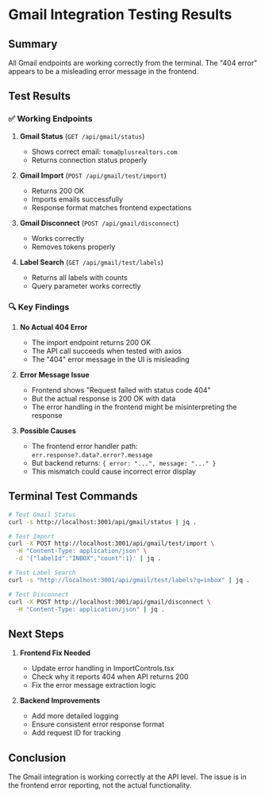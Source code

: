 # Gmail Integration Testing Results

## Summary
All Gmail endpoints are working correctly from the terminal. The "404 error" appears to be a misleading error message in the frontend.

## Test Results

### ✅ Working Endpoints

1. **Gmail Status** (`GET /api/gmail/status`)
   - Shows correct email: `toma@plusrealtors.com`
   - Returns connection status properly
   
2. **Gmail Import** (`POST /api/gmail/test/import`)
   - Returns 200 OK
   - Imports emails successfully
   - Response format matches frontend expectations
   
3. **Gmail Disconnect** (`POST /api/gmail/disconnect`)
   - Works correctly
   - Removes tokens properly

4. **Label Search** (`GET /api/gmail/test/labels`)
   - Returns all labels with counts
   - Query parameter works correctly

### 🔍 Key Findings

1. **No Actual 404 Error**
   - The import endpoint returns 200 OK
   - The API call succeeds when tested with axios
   - The "404" error message in the UI is misleading

2. **Error Message Issue**
   - Frontend shows "Request failed with status code 404"
   - But the actual response is 200 OK with data
   - The error handling in the frontend might be misinterpreting the response

3. **Possible Causes**
   - The frontend error handler path: `err.response?.data?.error?.message`
   - But backend returns: `{ error: "...", message: "..." }` 
   - This mismatch could cause incorrect error display

## Terminal Test Commands

```bash
# Test Gmail Status
curl -s http://localhost:3001/api/gmail/status | jq .

# Test Import
curl -X POST http://localhost:3001/api/gmail/test/import \
  -H "Content-Type: application/json" \
  -d '{"labelId":"INBOX","count":1}' | jq .

# Test Label Search
curl -s "http://localhost:3001/api/gmail/test/labels?q=inbox" | jq .

# Test Disconnect
curl -X POST http://localhost:3001/api/gmail/disconnect \
  -H "Content-Type: application/json" | jq .
```

## Next Steps

1. **Frontend Fix Needed**
   - Update error handling in ImportControls.tsx
   - Check why it reports 404 when API returns 200
   - Fix the error message extraction logic

2. **Backend Improvements**
   - Add more detailed logging
   - Ensure consistent error response format
   - Add request ID for tracking

## Conclusion

The Gmail integration is working correctly at the API level. The issue is in the frontend error reporting, not the actual functionality.